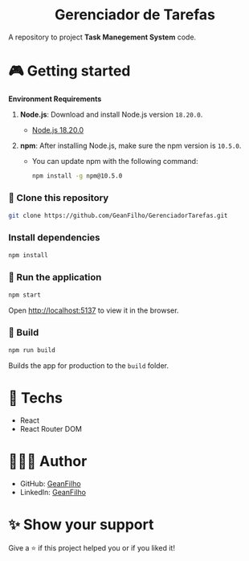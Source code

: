 <div align="center">
  <h1>Gerenciador de Tarefas</h1>
</div>

A repository to project **Task Manegement System** code.

# 🎮 Getting started

**Environment Requirements**


1. **Node.js**: Download and install Node.js version `18.20.0`.

   - [Node.js 18.20.0](https://nodejs.org/en/download/releases/)

2. **npm**: After installing Node.js, make sure the npm version is `10.5.0`.
   - You can update npm with the following command:
     ```bash
     npm install -g npm@10.5.0
     ```

<h3 style="font-size: 18px;">🧬 Clone this repository</h3>

```bash
git clone https://github.com/GeanFilho/GerenciadorTarefas.git
```

<h3 style="font-size: 18px;"> Install dependencies</h3>

```bash
npm install
```

<h3 style="font-size: 18px;">🚀 Run the application</h3>

```bash
npm start
```

Open [http://localhost:5137](http://localhost:3000) to view it in the browser.

<h3 style="font-size: 18px;">🍷 Build</h3>

```bash
npm run build
```

Builds the app for production to the `build` folder.


# 🚀 Techs

- React
- React Router DOM

# 👨🏻‍💻 Author

- GitHub: [GeanFilho](https://github.com/GeanFilho)
- LinkedIn: [GeanFilho](https://www.linkedin.com/in/gean-filho-52943a231/)

# ✨ Show your support

Give a ⭐ if this project helped you or if you liked it!
